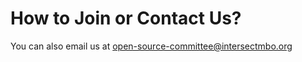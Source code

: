 # How to Join or Contact Us?

You can also email us at [open-source-committee@intersectmbo.org](mailto:open-source-committee@intersectmbo.org)
